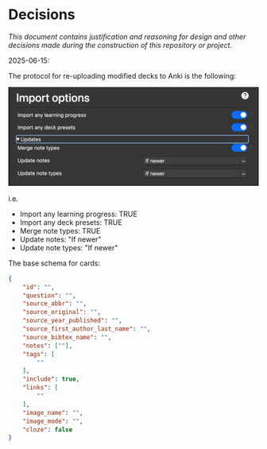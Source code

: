 # Decisions

_This document contains justification and reasoning for design and other decisions made during the construction of this repository or project._

2025-06-15:

The protocol for re-uploading modified decks to Anki is the following:

![](../images/deck_protocol.png)

i.e.

* Import any learning progress: TRUE
* Import any deck presets: TRUE
* Merge note types: TRUE
* Update notes: "If newer"
* Update note types: "If newer"

The base schema for cards:

```json
{
    "id": "",
    "question": "",
    "source_abbr": "",
    "source_original": "",
    "source_year_published": "",
    "source_first_author_last_name": "",
    "source_bibtex_name": "",
    "notes": [""],
    "tags": [
        ""
    ],
    "include": true,
    "links": [
        ""
    ],
    "image_name": "",
    "image_mode": "",
    "cloze": false
}
```
